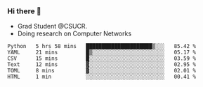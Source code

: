 ### Hi there 👋
- Grad Student @CSUCR. 
- Doing research on Computer Networks
<!--START_SECTION:waka-->

```text
Python   5 hrs 58 mins   █████████████████████▒░░░   85.42 %
YAML     21 mins         █▒░░░░░░░░░░░░░░░░░░░░░░░   05.17 %
CSV      15 mins         █░░░░░░░░░░░░░░░░░░░░░░░░   03.59 %
Text     12 mins         ▓░░░░░░░░░░░░░░░░░░░░░░░░   02.95 %
TOML     8 mins          ▓░░░░░░░░░░░░░░░░░░░░░░░░   02.01 %
HTML     1 min           ░░░░░░░░░░░░░░░░░░░░░░░░░   00.41 %
```

<!--END_SECTION:waka-->
<!--
**jluo117/jluo117** is a ✨ _special_ ✨ repository because its `README.md` (this file) appears on your GitHub profile.

Here are some ideas to get you started:

- 🔭 I’m currently working on ...
- 🌱 I’m currently learning ...
- 👯 I’m looking to collaborate on ...
- 🤔 I’m looking for help with ...
- 💬 Ask me about ...
- 📫 How to reach me: ...
- 😄 Pronouns: ...
- ⚡ Fun fact: ...
-->
